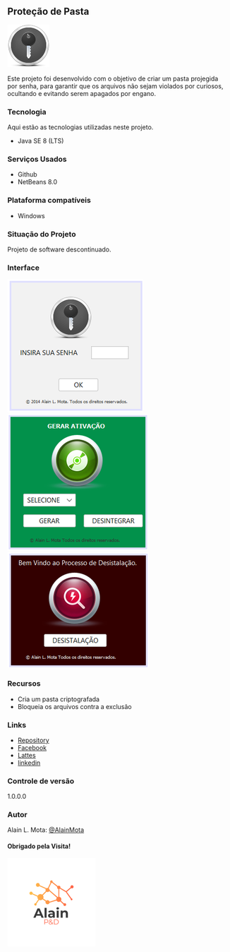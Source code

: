 ## Proteção de Pasta

![logo](Imagens/icone.png)

Este projeto foi desenvolvido com o objetivo de criar um pasta projegida por senha, para garantir que os arquivos não sejam violados por curiosos, ocultando e evitando serem apagados por engano.

### Tecnologia
Aqui estão as tecnologias utilizadas neste projeto.

* Java SE 8 (LTS)

### Serviços Usados
* Github
* NetBeans 8.0

### Plataforma compatíveis
* Windows

### Situação do Projeto
Projeto de software descontinuado.

### Interface
![interface](Imagens/interface_login.png)
![interface](Imagens/interface_ativacao.png)
![interface](Imagens/insterface_desistalar.png)

### Recursos
* Cria um pasta criptografada
* Bloqueia os arquivos contra a exclusão 

### Links
* [Repository](https://github.com/AlainMota9/Protecao_Pasta)
* [Facebook](https://www.facebook.com/alain.mota.3/)
* [Lattes](http://lattes.cnpq.br/9940114103826916)
* [linkedin](https://www.linkedin.com/in/alain-mota-a61319117/)

### Controle de versão
1.0.0.0

### Autor
Alain L. Mota: [@AlainMota](https://github.com/AlainMota9)

#### Obrigado pela Visita!

![logo](Imagens/logo.png)

